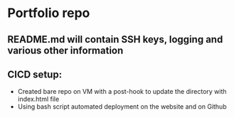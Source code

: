 # Portfolio repo

## README.md will contain SSH keys, logging and various other information

## CICD setup:
* Created bare repo on VM with a post-hook to update the directory with index.html file
* Using bash script automated deployment on the website and on Github